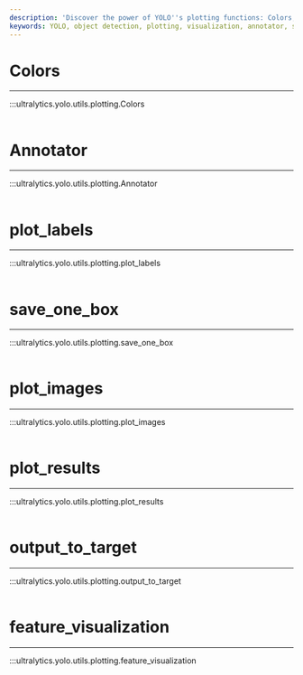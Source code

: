 ```yaml
---
description: 'Discover the power of YOLO''s plotting functions: Colors, Labels and Images. Code examples to output targets and visualize features. Check it now.'
keywords: YOLO, object detection, plotting, visualization, annotator, save one box, plot results, feature visualization, Ultralytics
---
```


# Colors
---
:::ultralytics.yolo.utils.plotting.Colors
<br><br>

# Annotator
---
:::ultralytics.yolo.utils.plotting.Annotator
<br><br>

# plot_labels
---
:::ultralytics.yolo.utils.plotting.plot_labels
<br><br>

# save_one_box
---
:::ultralytics.yolo.utils.plotting.save_one_box
<br><br>

# plot_images
---
:::ultralytics.yolo.utils.plotting.plot_images
<br><br>

# plot_results
---
:::ultralytics.yolo.utils.plotting.plot_results
<br><br>

# output_to_target
---
:::ultralytics.yolo.utils.plotting.output_to_target
<br><br>

# feature_visualization
---
:::ultralytics.yolo.utils.plotting.feature_visualization
<br><br>
